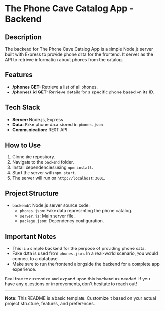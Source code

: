 # The Phone Cave Catalog App - Backend

## Description

The backend for The Phone Cave Catalog App is a simple Node.js server built with Express to provide phone data for the frontend. It serves as the API to retrieve information about phones from the catalog.

## Features

- **/phones GET:** Retrieve a list of all phones.
- **/phones/:id GET:** Retrieve details for a specific phone based on its ID.

## Tech Stack

- **Server:** Node.js, Express
- **Data:** Fake phone data stored in `phones.json`
- **Communication:** REST API

## How to Use

1. Clone the repository.
2. Navigate to the `backend` folder.
3. Install dependencies using `npm install`.
4. Start the server with `npm start`.
5. The server will run on `http://localhost:3001`.

## Project Structure

- `backend/`: Node.js server source code.
  - `phones.json`: Fake data representing the phone catalog.
  - `server.js`: Main server file.
  - `package.json`: Dependency configuration.

## Important Notes

- This is a simple backend for the purpose of providing phone data.
- Fake data is used from `phones.json`. In a real-world scenario, you would connect to a database.
- Make sure to run the frontend alongside the backend for a complete app experience.

Feel free to customize and expand upon this backend as needed. If you have any questions or improvements, don't hesitate to reach out!

---

**Note:** This README is a basic template. Customize it based on your actual project structure, features, and preferences.
